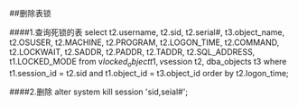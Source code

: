 ##删除表锁

####1.查询死锁的表
select t2.username,
       t2.sid,
       t2.serial#,
       t3.object_name,
       t2.OSUSER,
       t2.MACHINE,
       t2.PROGRAM,
       t2.LOGON_TIME,
       t2.COMMAND,
       t2.LOCKWAIT,
       t2.SADDR,
       t2.PADDR,
       t2.TADDR,
       t2.SQL_ADDRESS,
       t1.LOCKED_MODE
from v$locked_object t1, v$session t2, dba_objects t3
where t1.session_id = t2.sid
and t1.object_id = t3.object_id
order by t2.logon_time;

####2.删除
alter system kill session 'sid,seial#';
